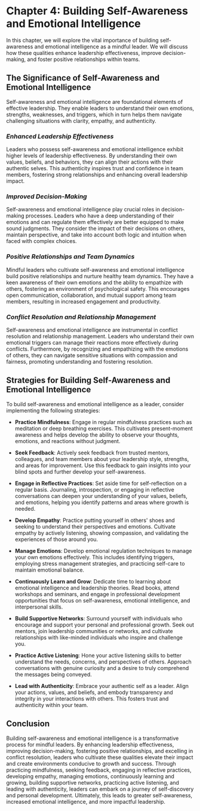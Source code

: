 Chapter 4: Building Self-Awareness and Emotional Intelligence
=============================================================

In this chapter, we will explore the vital importance of building self-awareness and emotional intelligence as a mindful leader. We will discuss how these qualities enhance leadership effectiveness, improve decision-making, and foster positive relationships within teams.

**The Significance of Self-Awareness and Emotional Intelligence**
-----------------------------------------------------------------

Self-awareness and emotional intelligence are foundational elements of effective leadership. They enable leaders to understand their own emotions, strengths, weaknesses, and triggers, which in turn helps them navigate challenging situations with clarity, empathy, and authenticity.

### *Enhanced Leadership Effectiveness*

Leaders who possess self-awareness and emotional intelligence exhibit higher levels of leadership effectiveness. By understanding their own values, beliefs, and behaviors, they can align their actions with their authentic selves. This authenticity inspires trust and confidence in team members, fostering strong relationships and enhancing overall leadership impact.

### *Improved Decision-Making*

Self-awareness and emotional intelligence play crucial roles in decision-making processes. Leaders who have a deep understanding of their emotions and can regulate them effectively are better equipped to make sound judgments. They consider the impact of their decisions on others, maintain perspective, and take into account both logic and intuition when faced with complex choices.

### *Positive Relationships and Team Dynamics*

Mindful leaders who cultivate self-awareness and emotional intelligence build positive relationships and nurture healthy team dynamics. They have a keen awareness of their own emotions and the ability to empathize with others, fostering an environment of psychological safety. This encourages open communication, collaboration, and mutual support among team members, resulting in increased engagement and productivity.

### *Conflict Resolution and Relationship Management*

Self-awareness and emotional intelligence are instrumental in conflict resolution and relationship management. Leaders who understand their own emotional triggers can manage their reactions more effectively during conflicts. Furthermore, by recognizing and empathizing with the emotions of others, they can navigate sensitive situations with compassion and fairness, promoting understanding and fostering resolution.

**Strategies for Building Self-Awareness and Emotional Intelligence**
---------------------------------------------------------------------

To build self-awareness and emotional intelligence as a leader, consider implementing the following strategies:

* **Practice Mindfulness**: Engage in regular mindfulness practices such as meditation or deep breathing exercises. This cultivates present-moment awareness and helps develop the ability to observe your thoughts, emotions, and reactions without judgment.

* **Seek Feedback**: Actively seek feedback from trusted mentors, colleagues, and team members about your leadership style, strengths, and areas for improvement. Use this feedback to gain insights into your blind spots and further develop your self-awareness.

* **Engage in Reflective Practices**: Set aside time for self-reflection on a regular basis. Journaling, introspection, or engaging in reflective conversations can deepen your understanding of your values, beliefs, and emotions, helping you identify patterns and areas where growth is needed.

* **Develop Empathy**: Practice putting yourself in others' shoes and seeking to understand their perspectives and emotions. Cultivate empathy by actively listening, showing compassion, and validating the experiences of those around you.

* **Manage Emotions**: Develop emotional regulation techniques to manage your own emotions effectively. This includes identifying triggers, employing stress management strategies, and practicing self-care to maintain emotional balance.

* **Continuously Learn and Grow**: Dedicate time to learning about emotional intelligence and leadership theories. Read books, attend workshops and seminars, and engage in professional development opportunities that focus on self-awareness, emotional intelligence, and interpersonal skills.

* **Build Supportive Networks**: Surround yourself with individuals who encourage and support your personal and professional growth. Seek out mentors, join leadership communities or networks, and cultivate relationships with like-minded individuals who inspire and challenge you.

* **Practice Active Listening**: Hone your active listening skills to better understand the needs, concerns, and perspectives of others. Approach conversations with genuine curiosity and a desire to truly comprehend the messages being conveyed.

* **Lead with Authenticity**: Embrace your authentic self as a leader. Align your actions, values, and beliefs, and embody transparency and integrity in your interactions with others. This fosters trust and authenticity within your team.

**Conclusion**
--------------

Building self-awareness and emotional intelligence is a transformative process for mindful leaders. By enhancing leadership effectiveness, improving decision-making, fostering positive relationships, and excelling in conflict resolution, leaders who cultivate these qualities elevate their impact and create environments conducive to growth and success. Through practicing mindfulness, seeking feedback, engaging in reflective practices, developing empathy, managing emotions, continuously learning and growing, building supportive networks, practicing active listening, and leading with authenticity, leaders can embark on a journey of self-discovery and personal development. Ultimately, this leads to greater self-awareness, increased emotional intelligence, and more impactful leadership.
